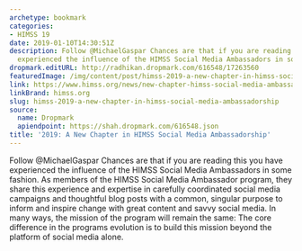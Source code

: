 ```yaml
---
archetype: bookmark
categories:
- HIMSS 19
date: 2019-01-10T14:30:51Z
description: Follow @MichaelGaspar Chances are that if you are reading this you have
  experienced the influence of the HIMSS Social Media Ambassadors in some fashion.
dropmark.editURL: http://radhikan.dropmark.com/616548/17263560
featuredImage: /img/content/post/himss-2019-a-new-chapter-in-himss-social-media-ambassadorship.JPG
link: https://www.himss.org/news/new-chapter-himss-social-media-ambassadorship
linkBrand: himss.org
slug: himss-2019-a-new-chapter-in-himss-social-media-ambassadorship
source:
  name: Dropmark
  apiendpoint: https://shah.dropmark.com/616548.json
title: '2019: A New Chapter in HIMSS Social Media Ambassadorship'
---
```

Follow @MichaelGaspar Chances are that if you are reading this you have experienced the influence of the HIMSS Social Media Ambassadors in some fashion. As members of the HIMSS Social Media Ambassador program, they share this experience and expertise in carefully coordinated social media campaigns and thoughtful blog posts with a common, singular purpose to inform and inspire change with great content and savvy social media. In many ways, the mission of the program will remain the same: The core difference in the programs evolution is to build this mission beyond the platform of social media alone.

